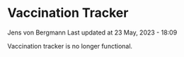 Vaccination Tracker
================
Jens von Bergmann
Last updated at 23 May, 2023 - 18:09

Vaccination tracker is no longer functional.
